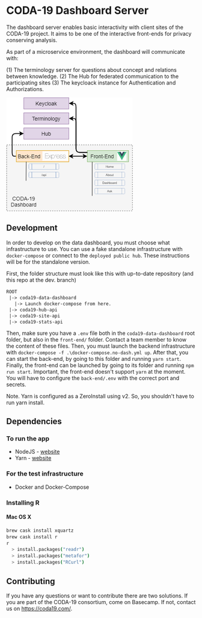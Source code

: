 # CODA-19 Dashboard Server

The dashboard server enables basic interactivity with client sites of the CODA-19 project. It aims to be one of the interactive front-ends for privacy conserving analysis.

As part of a microservice environment, the dashboard will communicate with:

(1) The terminology server for questions about concept and relations between knowledge.
(2) The Hub for federated communication to the participating sites
(3) The keycloack instance for Authentication and Authorizations.

![Dashboard Diagram](./assets/diagram.png?raw=true "DiagramIO Dashboard Overview")

## Development

In order to develop on the data dashboard, you must choose what infrastructure to use. You can use a fake standalone infrastructure with `docker-compose` or connect to the `deployed public hub`. These instructions will be for the standalone version.

First, the folder structure must look like this with up-to-date repository (and this repo at the dev. branch)

```
ROOT
 |-> coda19-data-dashboard
   |-> Launch docker-compose from here.
 |-> coda19-hub-api
 |-> coda19-site-api
 |-> coda19-stats-api
```

Then, make sure you have a `.env` file both in the `coda19-data-dashboard` root folder, but also in the `front-end/` folder. Contact a team member to know the content of these files. Then, you must launch the backend infrastructure with `docker-compose -f .\docker-compose.no-dash.yml up`. After that, you can start the back-end, by going to this folder and running `yarn start`. Finally, the front-end can be launched by going to its folder and running `npm run start`. Important, the front-end doesn't support `yarn` at the moment. You will have to configure the `back-end/.env` with the correct port and secrets.

Note. Yarn is configured as a ZeroInstall using v2. So, you shouldn't have to run yarn install.

## Dependencies

### To run the app

* NodeJS - [website](https://nodejs.org/en/download)
* Yarn - [website](https://classic.yarnpkg.com/en/docs/install)

### For the test infrastructure

* Docker and Docker-Compose

### Installing R

#### Mac OS X

```bash
brew cask install xquartz
brew cask install r
r
  > install.packages("readr")
  > install.packages("metafor")
  > install.packages("RCurl")
```

## Contributing

If you have any questions or want to contribute there are two solutions. If you are part of the CODA-19 consortium, come on Basecamp. If not, contact us on https://coda19.com/.